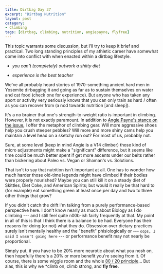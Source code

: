 ```yaml
---
title: Dirtbag Day 37
excerpt: "Dirtbag Nutrition"
layout: post
category:
- Climbing
tags: [dirtbag, climbing, nutrition, angiepayne, flyfree]
---
```


This topic warrants some discussion, but I'll try to keep it brief and practical.  Two long standing principles of my athletic career have somewhat come into conflict with when enacted within a dirtbag lifestyle.

* *you can't (completely) outwork a shitty diet*

* *experience is the best teacher*

We've all probably heard stories of 1970-something ancient hard men in Yosemite dirbagging it and going as far as to sustain themselves on water and cat food (check one for experience).  But anyone who has taken any sport or activity very seriously knows that you can only train as hard / often as you can recover from (a nod towards nutrition [and sleep]).

It's a no brainer that one's strength-to-weight ratio is important in climbing.  However, it is not exactly paramount.  In addition to [Angie Payne's stance on the issue](https://www.trainingbeta.com/media/tbp004-angie-payne-v14-failures-rivals-diet-weight-training/), I offer the metaphor of climbing gear.  Will more aggressive shoes help you crush steeper pebbles?  Will more and more shiny cams help you maintain a level head on a sketchy run out?  For most of us, probably not.

Sure, at some level (keep in mind Angie is a V14 climber) those kind of micro adjustments might make a "significant" difference, but it seems like time could be much better spent if get more ascents under our belts rather than bickering about Paleo vs. Vegan or Shaman's vs. Solutions.

That isn't to say that nutrition isn't important at all.  One has to wonder how much harder those old-time legends might have climbed if their bodies were properly nourished?  Maybe you can still kill it on a steady diet of Skittles, Diet Coke, and American Spirits; but would it really be that hard to (for example) eat something green at least once per day and two to three other things that grow?

If you didn't catch the drift I'm talking from a purely performance-based perspective here.  I don't know nearly as much about Biology as I do climbing --- and I still feel quite n00b-ish fairly frequently at that.  My point in all of this is that I think there is a balance to be had.  Everyone has their reasons for doing (or not) what they do.  Obsession over dietary practices surely isn't mentally healthy and the "benefit" phisiologically or --- ```oops, I said I wasn't going here``` --- or performance benefit may not nearly be proportional.

Simply put, if you have to be 20% more neurotic about what you nosh on, then hopefully there's a 20% or more benefit you're seeing from it.  Of course, there is some wiggle room and the whole [80 / 20 principle](https://en.wikipedia.org/wiki/Pareto_principle)... But alas, this is why we *climb on, climb strong, and **fly free**.
